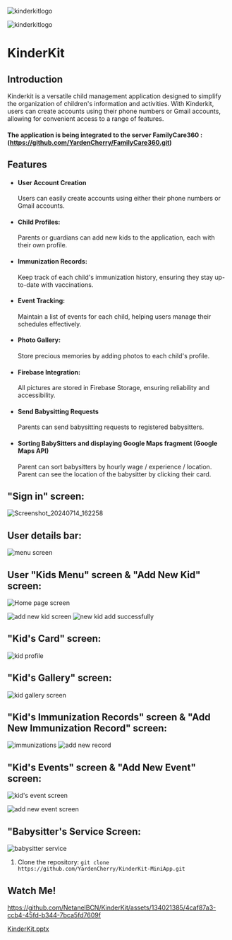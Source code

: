 
![kinderkitlogo](https://github.com/NetanelBCN/KinderKit/assets/134021385/22528331-0e23-453c-8808-99481bc3544f)


![kinderkitlogo](https://github.com/NetanelBCN/KinderKit/assets/134021385/22528331-0e23-453c-8808-99481bc3544f)


# KinderKit 

## Introduction

Kinderkit is a versatile child management application designed to simplify the organization of children's information and activities. With Kinderkit, users can create accounts using their phone numbers or Gmail accounts, allowing for convenient access to a range of features.

#### The application is being integrated to the server FamilyCare360 : (https://github.com/YardenCherry/FamilyCare360.git)



## Features

- #### User Account Creation
  Users can easily create accounts using either their    phone numbers or Gmail accounts.


- #### Child Profiles:
  Parents or guardians can add new kids to the application, each with their own profile.
- #### Immunization Records:
  Keep track of each child's immunization history, ensuring they stay up-to-date with vaccinations.

- #### Event Tracking:
  Maintain a list of events for each child, helping users manage their schedules effectively.

- #### Photo Gallery:
  Store precious memories by adding photos to each child's profile.

- #### Firebase Integration:
  All pictures are stored in Firebase Storage, ensuring reliability and accessibility.

- #### Send Babysitting Requests
  Parents can send babysitting requests to registered babysitters.
  
- #### Sorting BabySitters and displaying Google Maps fragment (Google Maps API)
  Parent can sort babysitters by hourly wage / experience / location.
  Parent can see the location of the babysitter by clicking their card.
  



## "Sign in" screen:

![Screenshot_20240714_162258](https://github.com/user-attachments/assets/1b4c59a5-e225-48b0-9bff-6216befbe0c8)



## User details bar:

![menu screen](https://github.com/user-attachments/assets/68c2f619-fd05-4ad3-abad-4d866f317f41)


## User "Kids Menu" screen & "Add New Kid" screen:

![Home page screen](https://github.com/user-attachments/assets/89d8a502-4824-41dc-90cf-8824373f3c9b)

![add new kid screen](https://github.com/user-attachments/assets/1fc6eff4-7f3b-4a43-be1b-910c2e5a11ed)
![new kid add successfully](https://github.com/user-attachments/assets/c62c73b9-66d3-437a-a8e5-452995a5a9aa)


## "Kid's Card" screen:

![kid profile](https://github.com/user-attachments/assets/cd3bd359-0360-4c24-a18b-07bbe69aea31)


## "Kid's Gallery" screen:

![kid gallery screen](https://github.com/user-attachments/assets/fc3651b4-28a3-4f9b-b4c8-3829cfc56eba)


## "Kid's Immunization Records" screen & "Add New Immunization Record" screen:

![immunizations](https://github.com/user-attachments/assets/1bbce19f-538d-40f9-95a4-e78c401294b8)
![add new record](https://github.com/user-attachments/assets/a0e3f142-36e4-464d-97b4-8724908381fc)


## "Kid's Events" screen & "Add New Event" screen:
![kid's event screen](https://github.com/user-attachments/assets/27595e4e-644e-4b4f-84ce-cabcb578e881)

![add new event screen](https://github.com/user-attachments/assets/30ab9416-b763-4029-92bb-69b4bae22768)

## "Babysitter's Service Screen:
![babysitter service](https://github.com/user-attachments/assets/35f105b8-61b1-4800-8691-ca367b1f081f)


1. Clone the repository:
`git clone https://github.com/YardenCherry/KinderKit-MiniApp.git
`


## Watch Me!


https://github.com/NetanelBCN/KinderKit/assets/134021385/4caf87a3-ccb4-45fd-b344-7bca5fd7609f


[KinderKit.pptx](https://github.com/NetanelBCN/KinderKit/files/14986233/KinderKit.pptx)


